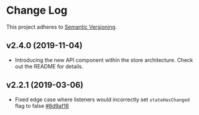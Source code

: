 # Change Log

This project adheres to [Semantic Versioning](http://semver.org/).

## v2.4.0 (2019-11-04)

-   Introducing the new API component within the store architecture. Check out the README for details.

## v2.2.1 (2019-03-06)

-   Fixed edge case where listeners would incorrectly set `stateHasChanged` flag to false [\#8d9af16](https://github.com/anewjs/store/commit/8d9af16b81b3d311404c3bc47e4224e37b8b6a09)
